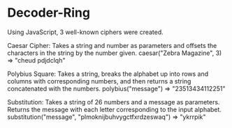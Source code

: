 # Decoder-Ring

Using JavaScript, 3 well-known ciphers were created.

Caesar Cipher: Takes a string and number as parameters and offsets the characters in the string by the number given.
caesar("Zebra Magazine", 3) => "cheud pdjdclqh"

Polybius Square: Takes a string, breaks the alphabet up into rows and columns with corresponding numbers, and then returns a string concatenated with the numbers.
polybius("message") => "23513434112251"

Substitution: Takes a string of 26 numbers and a message as parameters. Returns the message with each letter corresponding to the input alphabet.
substitution("message", "plmoknijbuhvygctfxrdzeswaq") => "ykrrpik"
